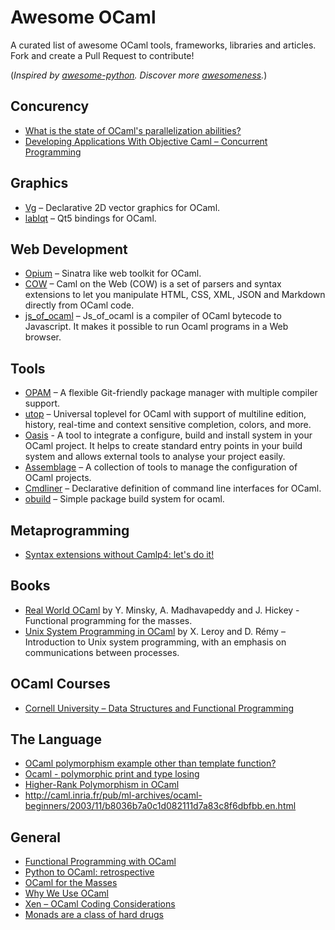 Awesome OCaml
=============

A curated list of awesome OCaml tools, frameworks, libraries and articles.  
Fork and create a Pull Request to contribute!


(_Inspired by [awesome-python](https://github.com/vinta/awesome-python). Discover more [awesomeness](https://github.com/bayandin/awesome-awesomeness)._)


## Concurency

- [What is the state of OCaml's parallelization abilities?](http://stackoverflow.com/questions/6588500/what-is-the-state-of-ocamls-parallelization-abilities)
- [Developing Applications With Objective Caml – Concurrent Programming](http://caml.inria.fr/pub/docs/oreilly-book/pdf/chap19.pdf)


## Graphics

- [Vg](https://github.com/dbuenzli/vg) – Declarative 2D vector graphics for OCaml.
- [lablqt](https://github.com/Kakadu/lablqt) – Qt5 bindings for OCaml.


## Web Development

- [Opium](https://github.com/rgrinberg/opium) – Sinatra like web toolkit for OCaml.
- [COW](https://github.com/mirage/ocaml-cow) – Caml on the Web (COW) is a set of parsers and syntax extensions to let you manipulate HTML, CSS, XML, JSON and Markdown directly from OCaml code.
- [js_of_ocaml](http://ocsigen.org/js_of_ocaml) – Js_of_ocaml is a compiler of OCaml bytecode to Javascript. It makes it possible to run Ocaml programs in a Web browser.


## Tools

- [OPAM](http://opam.ocamlpro.com/) – A flexible Git-friendly package manager with multiple compiler support.
- [utop](https://github.com/diml/utop) – Universal toplevel for OCaml with support of multiline edition, history, real-time and context sensitive completion, colors, and more.
- [Oasis](http://oasis.forge.ocamlcore.org/) - A tool to integrate a configure, build and install system in your OCaml project. It helps to create standard entry points in your build system and allows external tools to analyse your project easily.
- [Assemblage](https://github.com/samoht/assemblage) – A collection of tools to manage the configuration of OCaml projects.
- [Cmdliner](https://github.com/dbuenzli/cmdliner) – Declarative definition of command line interfaces for OCaml.
- [obuild](https://github.com/ocaml-obuild/obuild) – Simple package build system for ocaml.


## Metaprogramming

- [Syntax extensions without Camlp4: let's do it!](http://www.lexifi.com/blog/syntax-extensions-without-camlp4-lets-do-it)


## Books

- [Real World OCaml](https://realworldocaml.org/) by Y. Minsky, A. Madhavapeddy and J. Hickey - Functional programming for the masses.
- [Unix System Programming in OCaml](http://ocamlunix.forge.ocamlcore.org/) by X. Leroy and D. Rémy – Introduction to Unix system programming, with an emphasis on communications between processes.


## OCaml Courses

- [Cornell University – Data Structures and Functional Programming](http://www.cs.cornell.edu/courses/cs3110/2011sp/lecturenotes.asp)


## The Language

- [OCaml polymorphism example other than template function?](http://stackoverflow.com/questions/14440531/ocaml-polymorphism-example-other-than-template-function)
- [Ocaml - polymorphic print and type losing](http://stackoverflow.com/questions/7442449/ocaml-polymorphic-print-and-type-losing)
- [Higher-Rank Polymorphism in OCaml](http://devmusings.legiasoft.com/blog/2008/05/23/higher-rank_polymorphism_in_ocaml)
- <http://caml.inria.fr/pub/ml-archives/ocaml-beginners/2003/11/b8036b7a0c1d082111d7a83c8f6dbfbb.en.html>

## General

- [Functional Programming with OCaml](https://haifengl.wordpress.com/2014/06/17/ocaml-introduction/)
- [Python to OCaml: retrospective](http://roscidus.com/blog/blog/2014/06/06/python-to-ocaml-retrospective/)
- [OCaml for the Masses](http://queue.acm.org/detail.cfm?id=2038036)
- [Why We Use OCaml](http://tech.esper.com/2014/07/15/why-we-use-ocaml/)
- [Xen – OCaml Coding Considerations](http://wiki.xen.org/wiki/OCaml_Coding_Considerations)
- [Monads are a class of hard drugs](http://lambda-diode.com/programming/monads-are-a-class-of-hard-drugs)

